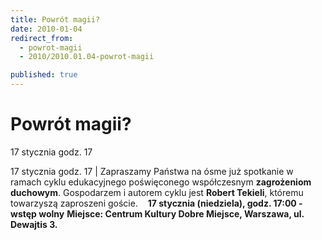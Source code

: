 ```yaml
---
title: Powrót magii?
date: 2010-01-04
redirect_from: 
  - powrot-magii
  - 2010/2010.01.04-powrot-magii

published: true
---
```




# Powrót magii?

<time>17 stycznia godz. 17</time>

17 stycznia godz. 17 | 
Zapraszamy Państwa na ósme już spotkanie w ramach cyklu edukacyjnego poświęconego współczesnym **zagrożeniom duchowym**.
Gospodarzem i autorem cyklu jest **Robert Tekieli**, któremu towarzyszą zaproszeni goście.
&nbsp;
&nbsp;**17 stycznia (niedziela), godz. 17:00 - wstęp wolny**
**Miejsce: Centrum Kultury Dobre Miejsce, Warszawa, ul. Dewajtis 3.**


<!--CONTENT FROM OLD SERVER (jos before 2013): 17 stycznia godz. 17 | 
Zapraszamy Państwa na ósme już spotkanie w ramach cyklu edukacyjnego poświęconego współczesnym **zagrożeniom duchowym**.
Gospodarzem i autorem cyklu jest **Robert Tekieli**, któremu towarzyszą zaproszeni goście.
&nbsp;
&nbsp;**17 stycznia (niedziela), godz. 17:00 - wstęp wolny**
**Miejsce: Centrum Kultury Dobre Miejsce, Warszawa, ul. Dewajtis 3.**

-->

<!--{{json:{"created_date":"2010-01-04 20:12:14","publish_down":"0000-00-00 00:00:00","id":"840"}}}-->